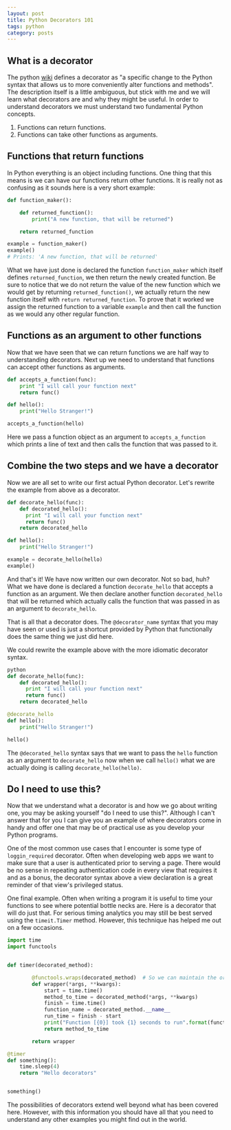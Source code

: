 ```yaml
---
layout: post
title: Python Decorators 101
tags: python
category: posts
---
```


## What is a decorator

The python [wiki](https://wiki.python.org) defines a decorator as "a specific change to the Python
syntax that allows us to more conveniently alter functions and methods". The
description itself is a little ambiguous, but stick with me and we will learn
what decorators are and why they might be useful. In order to understand
decorators we must understand two fundamental Python concepts.
1. Functions can return functions.
2. Functions can take other functions as arguments.

## Functions that return functions

In Python everything is an object including functions. One thing that this means
is we can have our functions return other functions. It is really not as
confusing as it sounds here is a very short example:

``` python
def function_maker():

    def returned_function():
        print("A new function, that will be returned")

    return returned_function

example = function_maker()
example()
# Prints: 'A new function, that will be returned'
```

What we have just done is declared the function `function_maker` which itself
defines `returned_function`, we then return the newly created function. Be
sure to notice that we do not return the value of the new function which we
would get by returning `returned_function()`, we actually return the new function
itself with `return returned_function`. To prove that it worked we assign the
returned function to a variable `example` and then call the function
as we would any other regular function.

## Functions as an argument to other functions

Now that we have seen that we can return functions we are half way to
understanding decorators. Next up we need to understand that functions can
accept other functions as arguments.

``` python
def accepts_a_function(func):
    print "I will call your function next"
    return func()

def hello():
    print("Hello Stranger!")

accepts_a_function(hello)
```

Here we pass a function object as an argument to `accepts_a_function` which
prints a line of text and then calls the function that was passed to it.

## Combine the two steps and we have a decorator

Now we are all set to write our first actual Python decorator. Let's rewrite
the example from above as a decorator.

``` python
def decorate_hello(func):
    def decorated_hello():
      print "I will call your function next"
      return func()
    return decorated_hello

def hello():
    print("Hello Stranger!")

example = decorate_hello(hello)
example()
```

And that's it! We have now written our own decorator. Not so bad, huh? What we
have done is declared a function `decorate_hello` that accepts a function as
an argument. We then declare another function `decorated_hello` that will be
returned which actually calls the function that was passed in as an argument to
`decorate_hello`.

That is all that a decorator does. The `@decorator_name` syntax that you may
have seen or used is just a shortcut provided by Python that functionally does
the same thing we just did here.

We could rewrite the example above with the more idiomatic decorator syntax.

``` python
python
def decorate_hello(func):
    def decorated_hello():
      print "I will call your function next"
      return func()
    return decorated_hello

@decorate_hello
def hello():
    print("Hello Stranger!")

hello()
```

The `@decorated_hello` syntax says that we want to pass the `hello` function as
an argument to `decorate_hello` now when we call `hello()` what we are actually
doing is calling `decorate_hello(hello)`.

## Do I need to use this?

Now that we understand what a decorator is and how we go about writing one,
you may be asking yourself "do I need to use this?". Although I can't answer that
for you I can give you an example of where decorators come in handy and offer
one that may be of practical use as you develop your Python programs.

One of the most common use cases that I encounter is some type of
`loggin_required` decorator. Often when developing web apps we want to make
sure that a user is authenticated prior to serving a page. There would be no
sense in repeating authentication code in every view that requires it and as a
bonus, the decorator syntax above a view declaration is a great reminder of that
view's privileged status.

One final example. Often when writing a program it is useful to time your
functions to see where potential bottle necks are. Here is a decorator that
will do just that. For serious timing analytics you may still be best served
using the `timeit.Timer` method. However, this technique has helped me out on a
few occasions.

``` python
import time
import functools


def timer(decorated_method):

        @functools.wraps(decorated_method)  # So we can maintain the original attributes __name__ etc
        def wrapper(*args, **kwargs):
            start = time.time()
            method_to_time = decorated_method(*args, **kwargs)
            finish = time.time()
            function_name = decorated_method.__name__
            run_time = finish - start
            print("Function [{0}] took {1} seconds to run".format(function_name, run_time))
            return method_to_time

        return wrapper

@timer
def something():
    time.sleep(4)
    return "Hello decorators"


something()
```

The possibilities of decorators extend well beyond what has been covered here.
However, with this information you should have all that you need to understand any
other examples you might find out in the world.
